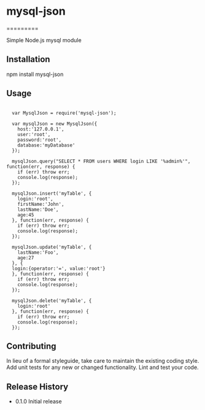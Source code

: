 # mysql-json
=========

Simple Node.js mysql module

## Installation

  npm install mysql-json

## Usage

<code>
  var MysqlJson = require('mysql-json');
</code>

<code>
  var mysqlJson = new MysqlJson({
    host:'127.0.0.1',
    user:'root',
    password:'root',
    database:'myDatabase'
  });
</code>

<code>
  mysqlJson.query("SELECT * FROM users WHERE login LIKE '%admin%'", function(err, response) {
    if (err) throw err;
    console.log(response);
  });
</code>

<code>
  mysqlJson.insert('myTable', {
    login:'root',
    firstName:'John',
    lastName:'Doe',
    age:45
  }, function(err, response) {
    if (err) throw err;
    console.log(response);
  });
</code>

<code>
  mysqlJson.update('myTable', {
    lastName:'Foo',
    age:27
  }, {
  login:{operator:'=', value:'root'}
  }, function(err, response) {
    if (err) throw err;
    console.log(response);
  });
</code>

<code>
  mysqlJson.delete('myTable', {
    login:'root'
  }, function(err, response) {
    if (err) throw err;
    console.log(response);
  });
</code>


## Contributing

In lieu of a formal styleguide, take care to maintain the existing coding style.
Add unit tests for any new or changed functionality. Lint and test your code.

## Release History

* 0.1.0 Initial release

